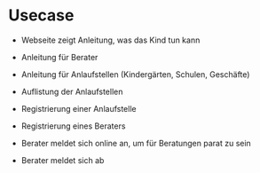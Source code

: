 # Usecase

- Webseite zeigt Anleitung, was das Kind tun kann

- Anleitung für Berater

- Anleitung für Anlaufstellen (Kindergärten, Schulen, Geschäfte)

- Auflistung der Anlaufstellen

- Registrierung einer Anlaufstelle

- Registrierung eines Beraters

- Berater meldet sich online an, um für Beratungen parat zu sein

- Berater meldet sich ab

